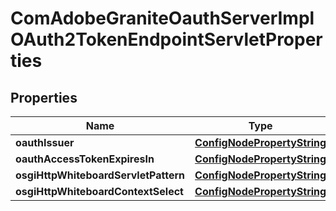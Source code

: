 
# ComAdobeGraniteOauthServerImplOAuth2TokenEndpointServletProperties

## Properties
Name | Type | Description | Notes
------------ | ------------- | ------------- | -------------
**oauthIssuer** | [**ConfigNodePropertyString**](ConfigNodePropertyString.md) |  |  [optional]
**oauthAccessTokenExpiresIn** | [**ConfigNodePropertyString**](ConfigNodePropertyString.md) |  |  [optional]
**osgiHttpWhiteboardServletPattern** | [**ConfigNodePropertyString**](ConfigNodePropertyString.md) |  |  [optional]
**osgiHttpWhiteboardContextSelect** | [**ConfigNodePropertyString**](ConfigNodePropertyString.md) |  |  [optional]



